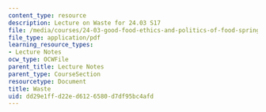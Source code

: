 ```yaml
---
content_type: resource
description: Lecture on Waste for 24.03 S17
file: /media/courses/24-03-good-food-ethics-and-politics-of-food-spring-2017/dd29e1ffd22ed6126580d7df95bc4afd_MIT24_03S17_lec19.pdf
file_type: application/pdf
learning_resource_types:
- Lecture Notes
ocw_type: OCWFile
parent_title: Lecture Notes
parent_type: CourseSection
resourcetype: Document
title: Waste
uid: dd29e1ff-d22e-d612-6580-d7df95bc4afd
---
```

